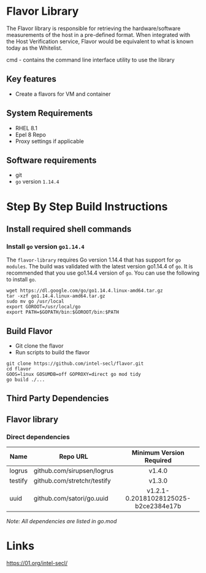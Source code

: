 # Flavor Library

The Flavor library is responsible for retrieving the hardware/software measurements of the host in a pre-defined format.
When integrated with the Host Verification service, Flavor would be equivalent to what is known today as the Whitelist.

cmd - contains the command line interface utility to use the library

## Key features
- Create a flavors for VM and container


## System Requirements
- RHEL 8.1
- Epel 8 Repo
- Proxy settings if applicable

## Software requirements
- git
- `go` version `1.14.4`

# Step By Step Build Instructions

## Install required shell commands

### Install `go` version `go1.14.4`
The `flavor-library` requires Go version 1.14.4 that has support for `go modules`. The build was validated with the latest version go1.14.4 of `go`. It is recommended that you use go1.14.4 version of `go`. You can use the following to install `go`.

```shell
wget https://dl.google.com/go/go1.14.4.linux-amd64.tar.gz
tar -xzf go1.14.4.linux-amd64.tar.gz
sudo mv go /usr/local
export GOROOT=/usr/local/go
export PATH=$GOPATH/bin:$GOROOT/bin:$PATH
```

## Build Flavor

- Git clone the flavor
- Run scripts to build the flavor

```shell
git clone https://github.com/intel-secl/flavor.git
cd flavor
GOOS=linux GOSUMDB=off GOPROXY=direct go mod tidy
go build ./...
```

## Third Party Dependencies

## Flavor library

### Direct dependencies

| Name                  | Repo URL                        | Minimum Version Required              |
| ----------------------| --------------------------------| :------------------------------------:|
| logrus                | github.com/sirupsen/logrus      | v1.4.0                                |
| testify               | github.com/stretchr/testify     | v1.3.0                                |
| uuid                  | github.com/satori/go.uuid       | v1.2.1-0.20181028125025-b2ce2384e17b  |

*Note: All dependencies are listed in go.mod*

# Links
https://01.org/intel-secl/
